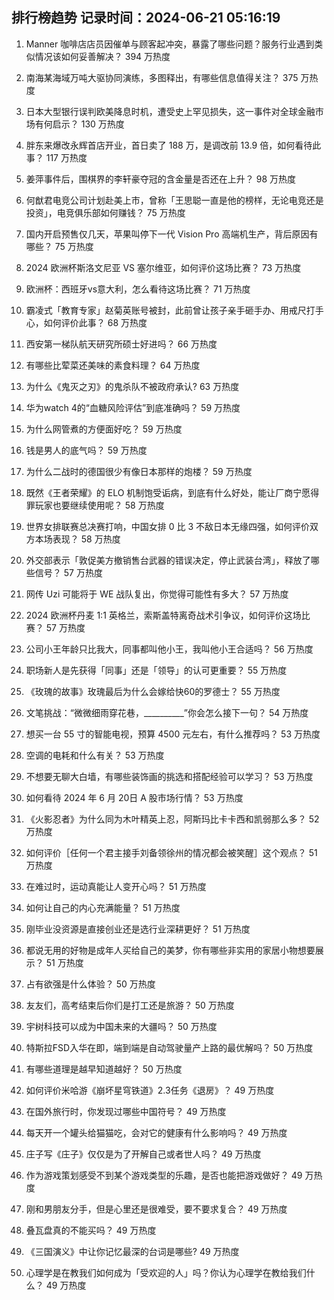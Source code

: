 
## 排行榜趋势 记录时间：2024-06-21 05:16:19
  
  1. Manner 咖啡店店员因催单与顾客起冲突，暴露了哪些问题？服务行业遇到类似情况该如何妥善解决？ 394 万热度
    
  2. 南海某海域万吨大驱协同演练，多图释出，有哪些信息值得关注？ 375 万热度
    
  3. 日本大型银行误判欧美降息时机，遭受史上罕见损失，这一事件对全球金融市场有何启示？ 130 万热度
    
  4. 胖东来爆改永辉首店开业，首日卖了 188 万，是调改前 13.9 倍，如何看待此事？ 117 万热度
    
  5. 姜萍事件后，围棋界的李轩豪夺冠的含金量是否还在上升？ 98 万热度
    
  6. 何猷君电竞公司计划赴美上市，曾称「王思聪一直是他的榜样，无论电竞还是投资」，电竞俱乐部如何赚钱？ 75 万热度
    
  7. 国内开启预售仅几天，苹果叫停下一代 Vision Pro 高端机生产，背后原因有哪些？ 75 万热度
    
  8. 2024 欧洲杯斯洛文尼亚 VS 塞尔维亚，如何评价这场比赛？ 73 万热度
    
  9. 欧洲杯：西班牙vs意大利​，怎么看待这场比赛？ 71 万热度
    
  10. 霸凌式「教育专家」赵菊英账号被封，此前曾让孩子亲手砸手办、用戒尺打手心，如何评价此事？ 68 万热度
    
  11. 西安第一梯队航天研究所硕士好进吗？ 66 万热度
    
  12. 有哪些比荤菜还美味的素食料理？ 64 万热度
    
  13. 为什么《鬼灭之刃》的鬼杀队不被政府承认? 63 万热度
    
  14. 华为watch 4的“血糖风险评估”到底准确吗？ 59 万热度
    
  15. 为什么网管煮的方便面好吃？ 59 万热度
    
  16. 钱是男人的底气吗？ 59 万热度
    
  17. 为什么二战时的德国很少有像日本那样的炮楼？ 59 万热度
    
  18. 既然《王者荣耀》的 ELO 机制饱受诟病，到底有什么好处，能让厂商宁愿得罪玩家也要继续使用呢？ 58 万热度
    
  19. 世界女排联赛总决赛打响，中国女排 0 比 3 不敌日本无缘四强，如何评价双方本场表现？ 58 万热度
    
  20. 外交部表示「敦促美方撤销售台武器的错误决定，停止武装台湾」，释放了哪些信号？ 57 万热度
    
  21. 网传 Uzi 可能将于 WE 战队复出，你觉得可能性有多大？ 57 万热度
    
  22. 2024 欧洲杯丹麦 1:1 英格兰，索斯盖特离奇战术引争议，如何评价这场比赛？ 57 万热度
    
  23. 公司小王年龄只比我大，同事都叫他小王，我叫他小王合适吗？ 56 万热度
    
  24. 职场新人是先获得「同事」还是「领导」的认可更重要？ 55 万热度
    
  25. 《玫瑰的故事》玫瑰最后为什么会嫁给快60的罗德士？ 55 万热度
    
  26. 文笔挑战：“微微细雨穿花巷，__________”你会怎么接下一句？ 54 万热度
    
  27. 想买一台 55 寸的智能电视，预算 4500 元左右，有什么推荐吗？ 53 万热度
    
  28. 空调的电耗和什么有关？ 53 万热度
    
  29. 不想要无聊大白墙，有哪些装饰画的挑选和搭配经验可以学习？ 53 万热度
    
  30. 如何看待 2024 年 6 月 20日 A 股市场行情？ 53 万热度
    
  31. 《火影忍者》为什么同为木叶精英上忍，阿斯玛比卡卡西和凯弱那么多？ 52 万热度
    
  32. 如何评价［任何一个君主接手刘备领徐州的情况都会被笑醒］这个观点？ 51 万热度
    
  33. 在难过时，运动真能让人变开心吗？ 51 万热度
    
  34. 如何让自己的内心充满能量？ 51 万热度
    
  35. 刚毕业没资源是直接创业还是选行业深耕更好？ 51 万热度
    
  36. 都说无用的好物是成年人买给自己的美梦，你有哪些非实用的家居小物想要展示？ 51 万热度
    
  37. 占有欲强是什么体验？ 50 万热度
    
  38. 友友们，高考结束后你们是打工还是旅游？ 50 万热度
    
  39. 宇树科技可以成为中国未来的大疆吗？ 50 万热度
    
  40. 特斯拉FSD入华在即，端到端是自动驾驶量产上路的最优解吗？ 50 万热度
    
  41. 有哪些道理是越早知道越好？ 50 万热度
    
  42. 如何评价米哈游《崩坏星穹铁道》2.3任务《退房》？ 49 万热度
    
  43. 在国外旅行时，你发现过哪些中国符号？ 49 万热度
    
  44. 每天开一个罐头给猫猫吃，会对它的健康有什么影响吗？ 49 万热度
    
  45. 庄子写《庄子》仅仅是为了开解自己或者世人吗？ 49 万热度
    
  46. 作为游戏策划感受不到某个游戏类型的乐趣，是否也能把游戏做好？ 49 万热度
    
  47. 刚和男朋友分手，但是心里还是很难受，要不要求复合？ 49 万热度
    
  48. 叠瓦盘真的不能买吗？ 49 万热度
    
  49. 《三国演义》中让你记忆最深的台词是哪些? 49 万热度
    
  50. 心理学是在教我们如何成为「受欢迎的人」吗？你认为心理学在教给我们什么？ 49 万热度
    